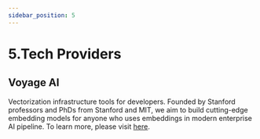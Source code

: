 ```yaml
---
sidebar_position: 5
---
```


# 5.Tech Providers
## Voyage AI
Vectorization infrastructure tools for developers. Founded by Stanford professors and PhDs from Stanford and MIT, we aim to build cutting-edge embedding models for anyone who uses embeddings in modern enterprise AI pipeline. To learn more, please visit [here](https://www.voyageai.com/).